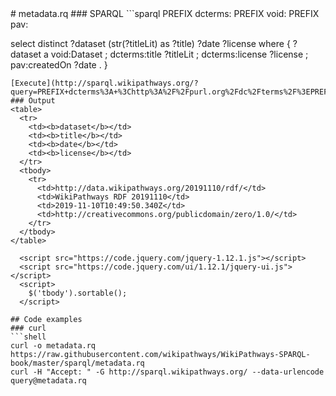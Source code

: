 <link href="https://code.jquery.com/ui/1.12.1/themes/smoothness/jquery-ui.css" rel="stylesheet">
# metadata.rq
### SPARQL
```sparql
PREFIX dcterms: <http://purl.org/dc/terms/>
PREFIX void:    <http://rdfs.org/ns/void#>
PREFIX pav:     <http://purl.org/pav/>

select distinct ?dataset (str(?titleLit) as ?title) ?date ?license where {
  ?dataset a void:Dataset ;
    dcterms:title ?titleLit ;
    dcterms:license ?license ;
    pav:createdOn ?date .
}
```
[Execute](http://sparql.wikipathways.org/?query=PREFIX+dcterms%3A+%3Chttp%3A%2F%2Fpurl.org%2Fdc%2Fterms%2F%3EPREFIX+void%3A++++%3Chttp%3A%2F%2Frdfs.org%2Fns%2Fvoid%23%3EPREFIX+pav%3A+++++%3Chttp%3A%2F%2Fpurl.org%2Fpav%2F%3Eselect+distinct+%3Fdataset+%28str%28%3FtitleLit%29+as+%3Ftitle%29+%3Fdate+%3Flicense+where+%7B++%3Fdataset+a+void%3ADataset+%3B++++dcterms%3Atitle+%3FtitleLit+%3B++++dcterms%3Alicense+%3Flicense+%3B++++pav%3AcreatedOn+%3Fdate+.%7D)
### Output
<table>
  <tr>
    <td><b>dataset</b></td>
    <td><b>title</b></td>
    <td><b>date</b></td>
    <td><b>license</b></td>
  </tr>
  <tbody>
    <tr>
      <td>http://data.wikipathways.org/20191110/rdf/</td>
      <td>WikiPathways RDF 20191110</td>
      <td>2019-11-10T10:49:50.340Z</td>
      <td>http://creativecommons.org/publicdomain/zero/1.0/</td>
    </tr>
  </tbody>
</table>

  <script src="https://code.jquery.com/jquery-1.12.1.js"></script>
  <script src="https://code.jquery.com/ui/1.12.1/jquery-ui.js"></script>
  <script>
    $('tbody').sortable();
  </script>
  
## Code examples
### curl
```shell
curl -o metadata.rq https://raw.githubusercontent.com/wikipathways/WikiPathways-SPARQL-book/master/sparql/metadata.rq
curl -H "Accept: " -G http://sparql.wikipathways.org/ --data-urlencode query@metadata.rq
```
